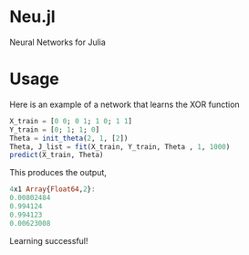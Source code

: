 # Neu.jl
Neural Networks for Julia

# Usage
Here is an example of a network that learns the XOR function

```julia
X_train = [0 0; 0 1; 1 0; 1 1]
Y_train = [0; 1; 1; 0]
Theta = init_theta(2, 1, [2])
Theta, J_list = fit(X_train, Y_train, Theta , 1, 1000)
predict(X_train, Theta)
```

This produces the output,
```julia
4x1 Array{Float64,2}:
0.00802484
0.994124  
0.994123  
0.00623008
```

Learning successful!



